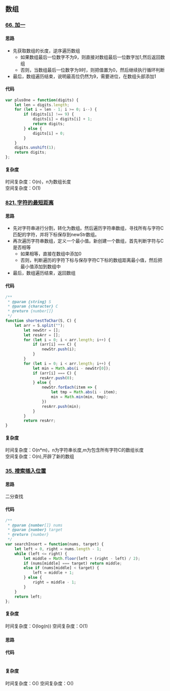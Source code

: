 ## 数组
### [66. 加一](https://leetcode-cn.com/problems/plus-one/)
#### 思路
* 先获取数组的长度，逆序遍历数组
    * 如果数组最后一位数字不为9，则直接对数组最后一位数字加1,然后返回数组
    * 否则，当数组最后一位数字为9时，则把值置为0，然后继续执行循环判断
* 最后，数组遍历结束，说明最高位仍然为9，需要进位，在数组头部添加1
#### 代码
```js
var plusOne = function(digits) {
    let len = digits.length;
    for (let i = len - 1; i >= 0; i--) {
        if (digits[i] !== 9) {
            digits[i] = digits[i] + 1;
            return digits;
        } else { 
            digits[i] = 0;
        }
    }
    digits.unshift(1);
    return digits;
};
```
#### 复杂度
时间复杂度：O(n)，n为数组长度<br/>
空间复杂度：O(1)

### [821. 字符的最短距离](https://leetcode-cn.com/problems/shortest-distance-to-a-character/)
#### 思路
* 先对字符串进行分割，转化为数组。然后遍历字符串数组，寻找所有与字符C匹配的字符，并将下标保存到newStr数组。
* 再次遍历字符串数组，定义一个最小值。新创建一个数组，首先判断字符与C是否相等
    * 如果相等，直接在数组中添加0
    * 否则，判断遍历的字符下标与保存字符C下标的数组距离最小值，然后把最小值添加到数组中
* 最后，数组遍历结束，返回数组
#### 代码
```js
/**
 * @param {string} S
 * @param {character} C
 * @return {number[]}
 */
function shortestToChar(S, C) {
    let arr = S.split("");
        let newStr = [];
        let resArr = [];
        for (let i = 0; i < arr.length; i++) {
            if (arr[i] === C) {
                newStr.push(i);
            }
        }
        for (let i = 0; i < arr.length; i++) {
            let min = Math.abs(i - newStr[0]);
            if (arr[i] === C) {
               resArr.push(0);
            } else {
                newStr.forEach(item => {
                    let tmp = Math.abs(i - item);
                    min = Math.min(min, tmp);
                })
                resArr.push(min);
            }
        }
        return resArr;
}
```
#### 复杂度
时间复杂度：O(n*m)，n为字符串长度,m为包含所有字符C的数组长度<br/>
空间复杂度：O(n),开辟了新的数组
### [35. 搜索插入位置](https://leetcode-cn.com/problems/search-insert-position/)
#### 思路
二分查找
#### 代码
```js
/**
 * @param {number[]} nums
 * @param {number} target
 * @return {number}
 */
var searchInsert = function(nums, target) {
    let left = 0, right = nums.length - 1;
    while (left <= right) {
        let middle = Math.floor(left + (right - left) / 2);
        if (nums[middle] === target) return middle;
        else if (nums[middle] < target) {
            left = middle + 1;
        } else {
            right = middle - 1;
        }
    }
    return left;
};
```
#### 复杂度
时间复杂度：O(log(n))
空间复杂度：O(1)
### []()
#### 思路

#### 代码
```js

```
#### 复杂度
时间复杂度：O()
空间复杂度：O()
